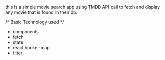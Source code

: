 this is a simple movie search app using TMDB API call to fetch and display any movie that is found in their db.


/* Basic Technology used */

- components
- fetch
- state
- react hooke
-map
- filter
